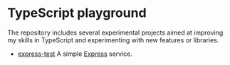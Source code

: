 # TypeScript playground

The repository includes several experimental projects aimed at improving my skills in TypeScript and experimenting with
new features or libraries.

- [express-test](/express-test) A simple [Express](https://expressjs.com/) service.
